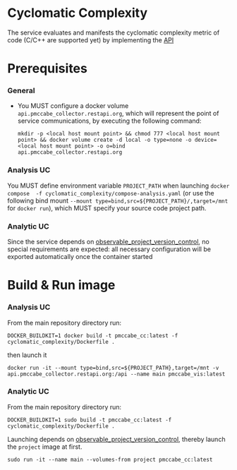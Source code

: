 # Cyclomatic Complexity

The service evaluates and manifests the cyclomatic complexity metric of code (C/C++ are supported yet) by implementing the [API](API)

# Prerequisites

### General

- You MUST configure a docker volume `api.pmccabe_collector.restapi.org`, which will represent the point of service communications, by executing the following command:

    `mkdir -p <local host mount point> && chmod 777 <local host mount point> && docker volume create -d local -o type=none -o device=<local host mount point> -o o=bind api.pmccabe_collector.restapi.org`


### Analysis UC

You MUST define environment variable `PROJECT_PATH` when launching `docker compose  -f cyclomatic_complexity/compose-analysis.yaml` (or use the following bind mount `--mount type=bind,src=${PROJECT_PATH}/,target=/mnt` for `docker run`), which MUST specify your source code project path.

### Analytic UC

Since the service depends on [observable_project_version_control](../observable_project_version_control), no special requirements are expected: all necessary configuration will be exported automatically once the container started


# Build & Run image

### Analysis UC

From the main repository directory run:

`DOCKER_BUILDKIT=1 docker build -t pmccabe_cc:latest -f cyclomatic_complexity/Dockerfile .`

then launch it

`docker run -it --mount type=bind,src=${PROJECT_PATH},target=/mnt -v api.pmccabe_collector.restapi.org:/api --name main pmccabe_vis:latest`

### Analytic UC

From the main repository directory run:

`DOCKER_BUILDKIT=1 sudo build -t pmccabe_cc:latest -f cyclomatic_complexity/Dockerfile .`

Launching depends on [observable_project_version_control](../observable_project_version_control), thereby launch the `project` image at first.

`sudo run -it --name main --volumes-from project pmccabe_cc:latest`
